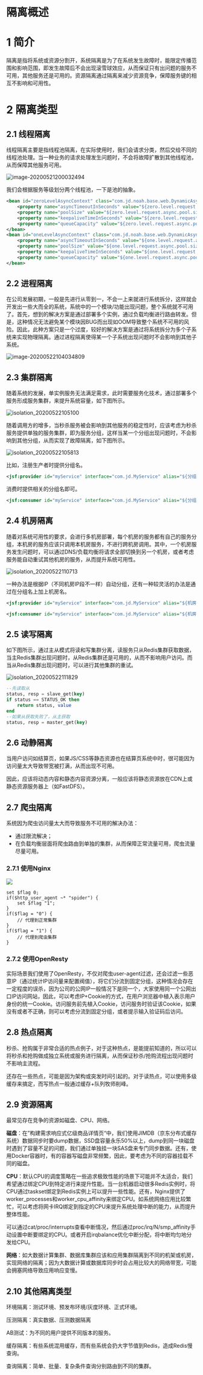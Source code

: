 # 隔离概述

# 1 简介

隔离是指将系统或资源分割开，系统隔离是为了在系统发生故障时，能限定传播范围和影响范围，即发生故障后不会出现滚雪球效应，从而保证只有出问题的服务不可用，其他服务还是可用的。资源隔离通过隔离来减少资源竞争，保障服务键的相互不影响和可用性。

# 2 隔离类型

## 2.1 线程隔离

线程隔离主要是指线程池隔离，在实际使用时，我们会请求分类，然后交给不同的线程池处理。当一种业务的请求处理发生问题时，不会将故障扩散到其他线程池，从而保障其他服务可用。

![image-20200521200032494](./media/isolation_20200521200016.png)

我们会根据服务等级划分两个线程池，一下是池的抽象。

```xml
<bean id="zeroLevelAsyncContext" class="com.jd.noah.base.web.DynamicAsyncContext" destroy-method="stop">
	<property name="asyncTimeoutInSeconds" value="${zero.level.request.async.timeout.seconds}"/>
    <property name="poolSize" value="${zero.level.request.async.pool.size}"/>
    <property name="keepaliveTimeInSeconds" value="${zero.level.request.async.pool.keepalive.seconds}"/>
    <property name="queueCapacity" value="${zero.level.request.async.pool.queue.capacity}"/>
</bean>
<bean id="oneLevelAsyncContext" class="com.jd.noah.base.web.DynamicAsyncContext" destroy-method="stop">
	<property name="asyncTimeoutInSeconds" value="${one.level.request.async.timeout.seconds}"/>
    <property name="poolSize" value="${one.level.request.async.pool.size}"/>
    <property name="keepaliveTimeInSeconds" value="${one.level.request.async.pool.keepalive.seconds}"/>
    <property name="queueCapacity" value="${one.level.request.async.pool.queue.capacity}"/>
</bean>
```

## 2.2 进程隔离

在公司发展初期，一般是先进行从零到一，不会一上来就进行系统拆分，这样就会开发出一些大而全的系统，系统中的一个模块/功能出现问题，整个系统就不可用了。首先，想到的解决方案是通过部署多个实例，通过负载均衡进行路由转发。但是，这种情况无法避免某个模块因BUG而出现如OOM导致整个系统不可用的风险。因此，此种方案只是一个过度，较好的解决方案是通过将系统拆分为多个子系统来实现物理隔离。通过进程隔离使得某一个子系统出现问题时不会影响到其他子系统。

![image-20200522104034809](./media/isolation_20200522104015.png)

## 2.3 集群隔离

随着系统的发展，单实例服务无法满足需求，此时需要服务化技术，通过部署多个服务形成服务集群，来提升系统容量，如下图所示。

![isolation_20200522105100](./media/isolation_20200522105100.png)

随着调用方的增多，当秒杀服务被会影响到其他服务的稳定性时，应该考虑为秒杀服务提供单独的服务集群，即为服务分组，这样当某一个分组出现问题时，不会影响到其他分组，从而实现了故障隔离，如下图所示。

![isolation_20200522105813](./media/isolation_20200522105813.png)

比如，注册生产者时提供分组名。

```xml
<jsf:provider id="myService" interface="com.jd.MyService" alias="${分组名}" ref="myServiceImpl"/>
```

消费时提供相关的分组名即可。

```xml
<jsf:consumer id="myService" interface="com.jd.MyService" alias="${分组名}"/>
```

## 2.4 机房隔离

随着对系统可用性的要求，会进行多机房部署，每个机房的服务都有自己的服务分组，本机房的服务应该只调用本机房服务，不进行跨机房调用。其中，一个机房服务发生问题时，可以通过DNS/负载均衡将请求全部切换到另一个机房，或者考虑服务能自动重试其他机房的服务，从而提升系统可用性。

![isolation_20200522110713](./media/isolation_20200522110713.png)

一种办法是根据IP（不同机房IP段不一样）自动分组，还有一种较灵活的办法是通过在分组名上加上机房名。

```xml
<jsf:provider id="myService" interface="com.jd.MyService" alias="${机房名}-${分组名}" ref="myServiceImpl"/>
```

```xml
<jsf:consumer id="myService" interface="com.jd.MyService" alias="${机房名}-${分组名}"/>
```

## 2.5 读写隔离

如下图所示，通过主从模式将读和写集群分离，读服务只从Redis集群获取数据，当主Redis集群出现问题时，从Redis集群还是可用的，从而不影响用户访问。而当从Redis集群出现问题时，可以进行其他集群的重试。

![isolation_20200522111829](./media/isolation_20200522111829.png)

```sql
--先读取从
status, resp = slave_get(key)
if status == STATUS_OK then
	return status, value
end
--如果从获取失败了，从主获取
status, resp = master_get(key)
```

## 2.6 动静隔离

当用户访问如结算页，如果JS/CSS等静态资源也在结算页系统中时，很可能因为访问量太大导致带宽被打满，从而出现不可用。

因此，应该将动态内容和静态内容资源分离，一般应该将静态资源放在CDN上或静态资源服务器上（如FastDFS）。

## 2.7 爬虫隔离

系统因为爬虫访问量太大而导致服务不可用的解决办法：

- 通过限流解决；
- 在负载均衡层面将爬虫路由到单独的集群，从而保障正常流量可用，爬虫流量尽量可用。

### 2.7.1 使用Nginx

![](./media/isolation_20200522115549.png)

```
set $flag 0;
if($http_user_agent ~* "spider") {
	set $flag "1";
}
if($flag = "0") {
	// 代理到正常集群
}
if($flag = "1") {
	// 代理到爬虫集群
}
```

### 2.7.2 使用OpenResty

实际场景我们使用了OpenResty，不仅对爬虫user-agent过滤，还会过滤一些恶意IP（通过统计IP访问量来配置阀值），将它们分流到固定分组，这种情况会存在一定程度的误杀，因为公司的公网IP一般情况下是同一个，大家使用同一个公网出口IP访问网站，因此，可以考虑IP+Cookie的方式，在用户浏览器中植入表示用户身份的统一Cookie。访问服务前先植入Cookie，访问服务时验证该Cookie，如果没有或者不正确，则可以考虑分流到固定分组，或者提示输入验证码后访问。

## 2.8 热点隔离

秒杀、抢购属于非常合适的热点例子，对于这种热点，是能提前知道的，所以可以将秒杀和抢购做成独立系统或服务进行隔离，从而保证秒杀/抢购流程出现问题时不影响主流程。

还存在一些热点，可能是因为架构或突发时间引起的。对于读热点，可以使用多级缓存来搞定，而写热点一般通过缓存+队列牧师削峰。

## 2.9 资源隔离

最常见存在竞争的资源如磁盘、CPU、网络。

**磁盘**：在”构建需求响应式亿级商品详情页“中，我们使用JIMDB（京东分布式缓存系统）数据同步时要dump数据，SSD盘容量永乐50%以上，dump到同一块磁盘时遇到了容量不足的问题，我们通过单独挂一块SAS盘来专门同步数据。还有，使用Docker容器时，有的容器写磁盘非常频繁，因此，要考虑为不同的容器挂载不同的磁盘。

**CPU**：默认CPU的调度策略在一些追求极致性能的场景下可能并不太适合，我们希望通过绑定CPU到特定进行来提升性能。当一台机器启动很多Redis实例时，将CPU通过taskset绑定到Redis实例上可以提升一些性能。还有，Nginx提供了worker_processes和worker_cpu_affinity来绑定CPU。如系统网络应用比较繁忙，可以考虑将网卡IRQ绑定到指定的CPU来提升系统处理中断的能力，从而提升整体性能。

可以通过cat/proc/interrupts查看中断情况，然后通过proc/irq/N/smp_affinity手动设置中断要绑定的CPU。或者开启irqbalance优化中断分配，将中断均匀地分发给CPU。

**网络**：如大数据计算集群、数据库集群应该和应用集群隔离到不同的机架或机房，实现网络的隔离；因为大数据计算或数据库同步时会占用比较大的网络带宽，可能会拥塞网络导致应用响应变慢。

## 2.10 其他隔离类型

环境隔离：测试环境、预发布环境/灰度环境、正式环境。

压测隔离：真实数据、压测数据隔离

AB测试：为不同的用户提供不同版本的服务。

缓存隔离：有些系统混用缓存，而有些系统会扔大字节值到Redis，造成Redis慢查询。

查询隔离：简单、批量、复杂条件查询分别路由到不同的集群。